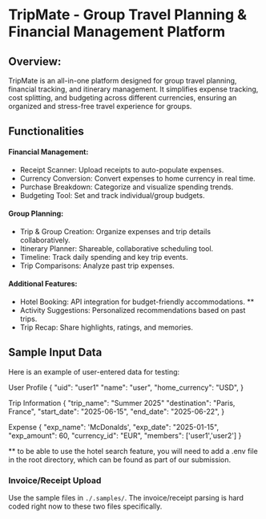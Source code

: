 # TripMate - Group Travel Planning & Financial Management Platform

## Overview:
TripMate is an all-in-one platform designed for group travel planning, financial tracking, and itinerary management. It simplifies expense tracking, cost splitting, and budgeting across different currencies, ensuring an organized and stress-free travel experience for groups.

## Functionalities

#### Financial Management:
- Receipt Scanner: Upload receipts to auto-populate expenses.
- Currency Conversion: Convert expenses to home currency in real time.
- Purchase Breakdown: Categorize and visualize spending trends.
- Budgeting Tool: Set and track individual/group budgets.

#### Group Planning:
- Trip & Group Creation: Organize expenses and trip details collaboratively.
- Itinerary Planner: Shareable, collaborative scheduling tool.
- Timeline: Track daily spending and key trip events.
- Trip Comparisons: Analyze past trip expenses.

#### Additional Features:
- Hotel Booking: API integration for budget-friendly accommodations. **
- Activity Suggestions: Personalized recommendations based on past trips.
- Trip Recap: Share highlights, ratings, and memories.

## Sample Input Data

Here is an example of user-entered data for testing:

User Profile
{
  "uid": "user1"
  "name": "user",
  "home_currency": "USD",
}

Trip Information
{
  "trip_name": "Summer 2025"
  "destination": "Paris, France",
  "start_date": "2025-06-15",
  "end_date": "2025-06-22",
}

Expense
{
  "exp_name": 'McDonalds',
  "exp_date": "2025-01-15",
  "exp_amount": 60,
  "currency_id": "EUR",
  "members": ['user1','user2']
}

** to be able to use the hotel search feature, you will need to add a .env file in the root directory, which can be found as part of our submission.

### Invoice/Receipt Upload

Use the sample files in `./.samples/`. The invoice/receipt parsing is hard coded right now to these two files specifically.
